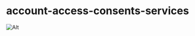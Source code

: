 # account-access-consents-services  

![Alt](https://repobeats.axiom.co/api/embed/6c70cd7eb66e6457dd1727fbbfa6ce27a244338f.svg "Repobeats analytics image")

